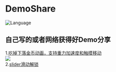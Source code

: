# DemoShare
![Language](https://img.shields.io/badge/language-objc-orange.svg)   
## 自己写的或者网络获得好Demo分享 
1.[吃掉下落金币动画，支持重力加速度和触摸移动](/金币动画测试+加速计)  
![](2017-03-10%13.58.27.gif)  
2.[slider滑动解锁](/slider滑动解锁测试)  



